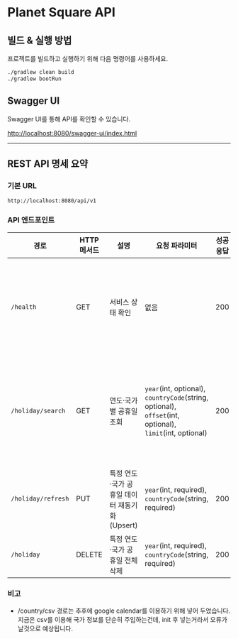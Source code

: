 # Planet Square API

## 빌드 & 실행 방법

프로젝트를 빌드하고 실행하기 위해 다음 명령어를 사용하세요.

```bash
./gradlew clean build
./gradlew bootRun
```

## Swagger UI

Swagger UI를 통해 API를 확인할 수 있습니다.

[http://localhost:8080/swagger-ui/index.html](http://localhost:8080/swagger-ui/index.html)

---

## REST API 명세 요약

### 기본 URL

```
http://localhost:8080/api/v1
```

### API 엔드포인트

| 경로                 | HTTP 메서드 | 설명                             | 요청 파라미터                                                                                                 | 성공 응답 | 설명            |
| ------------------ | -------- | ------------------------------ | ------------------------------------------------------------------------------------------------------- | ----- | ------------- |
| `/health`          | GET      | 서비스 상태 확인                      | 없음                                                                                                      | 200   | 서비스 정상 여부 반환  |
| `/holiday/search`  | GET      | 연도·국가별 공휴일 조회                  | `year`(int, optional), `countryCode`(string, optional), `offset`(int, optional), `limit`(int, optional) | 200   | 조회된 공휴일 목록 반환 |
| `/holiday/refresh` | PUT      | 특정 연도·국가 공휴일 데이터 재동기화 (Upsert) | `year`(int, required), `countryCode`(string, required)                                                  | 200   | 재동기화 성공       |
| `/holiday`         | DELETE   | 특정 연도·국가 공휴일 전체 삭제             | `year`(int, required), `countryCode`(string, required)                                                  | 200   | 삭제 성공         |

### 비고

- /country/csv 경로는 추후에 google calendar를 이용하기 위해 넣어 두었습니다. 지금은 csv를 이용해 국가 정보를 단순히 주입하는건데, init 후 넣는거라서 오류가 날것으로 예상됩니다.

